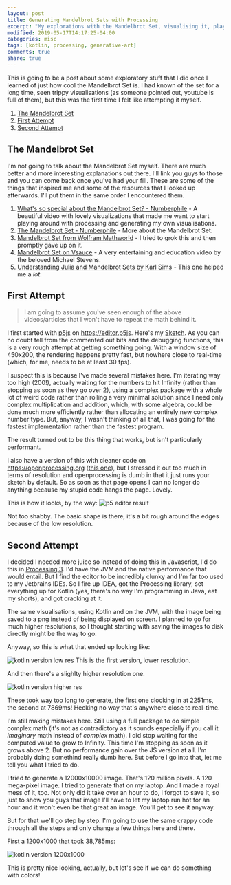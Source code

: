 ```yaml
---
layout: post
title: Generating Mandelbrot Sets with Processing
excerpt: "My explorations with the Mandelbrot Set, visualising it, playing around with it, etc."
modified: 2019-05-17T14:17:25-04:00
categories: misc
tags: [kotlin, processing, generative-art]
comments: true
share: true
---
```


This is going to be a post about some exploratory stuff that I did once I learned of just how cool the Mandelbrot Set is. I had known of the set for a long time, seen trippy visualisations (as someone pointed out, youtube is full of them), but this was the first time I felt like attempting it myself.

1. [The Mandelbrot Set](#the-mandelbrot-set)
1. [First Attempt](#first-attempt)
1. [Second Attempt](#second-attempt)

## The Mandelbrot Set

I'm not going to talk about the Mandelbrot Set myself. There are much better and more interesting explanations out there. I'll link you guys to those and you can come back once you've had your fill. These are some of the things that inspired me and some of the resources that I looked up afterwards. I'll put them in the same order I encountered them.

1. [What's so special about the Mandelbrot Set? - Numberphile](https://www.youtube.com/watch?v=FFftmWSzgmk) - A beautiful video with lovely visualizations that made me want to start playing around with processing and generating my own visualisations.
1. [The Mandelbrot Set - Numberphile](https://www.youtube.com/watch?v=NGMRB4O922I&t=16s) - More about the Mandelbrot Set.
1. [Mandelbrot Set from Wolfram Mathworld](http://mathworld.wolfram.com/MandelbrotSet.html) - I tried to grok this and then promptly gave up on it.
1. [Mandelbrot Set on Vsauce](https://www.youtube.com/watch?v=MwjsO6aniig) - A very entertaining and education video by the beloved Michael Stevens.
1. [Understanding Julia and Mandelbrot Sets by Karl Sims](https://www.karlsims.com/julia.html) - This one helped me a _lot_.

## First Attempt

> I am going to assume you've seen enough of the above videos/articles that I won't have to repeat the math behind it.

I first started with [p5js](https://p5js.org) on https://editor.p5js. Here's my [Sketch](https://editor.p5js.org/scionofbytes/full/UfCfqKVrY). As you can no doubt tell from the commented out bits and the debugging functions, this is a very rough attempt at getting something going. With a window size of 450x200, the rendering happens pretty fast, but nowhere close to real-time (which, for me, needs to be at least 30 fps).

I suspect this is because I've made several mistakes here. I'm iterating way too high (200!), actually waiting for the numbers to hit Infinity (rather than stopping as soon as they go over 2), using a complex package with a whole lot of weird code rather than rolling a very minimal solution since I need only complex multiplication and addition, which, with some algebra, could be done much more efficiently rather than allocating an entirely new complex number type. But, anyway, I wasn't thinking of all that, I was going for the fastest implementation rather than the fastest program.

The result turned out to be this thing that works, but isn't particularly performant.

I also have a version of this with cleaner code on https://openprocessing.org ([this one](https://www.openprocessing.org/sketch/707203)), but I stressed it out too much in terms of resolution and openprocessing is dumb in that it just runs your sketch by default. So as soon as that page opens I can no longer do anything because my stupid code hangs the page. Lovely.

This is how it looks, by the way:
![p5 editor result](https://i.imgur.com/rKzuPXj.png)

Not too shabby. The basic shape is there, it's a bit rough around the edges because of the low resolution.

## Second Attempt

I decided I needed more juice so instead of doing this in Javascript, I'd do this in [Processing 3](https://processing.org). I'd have the JVM and the native performance that would entail. But I find the editor to be incredibly clunky and I'm far too used to my Jetbrains IDEs. So I fire up IDEA, got the Processing library, set everything up for Kotlin (yes, there's no way I'm programming in Java, eat my shorts), and got cracking at it.

The same visualisations, using Kotlin and on the JVM, with the image being saved to a png instead of being displayed on screen. I planned to go for much higher resolutions, so I thought starting with saving the images to disk directly might be the way to go.

Anyway, so this is what that ended up looking like:

![kotlin version low res](https://i.imgur.com/QyoLM9U.png)
This is the first version, lower resolution.

And then there's a slighlty higher resolution one.

![kotlin version higher res](https://i.imgur.com/OxFtnsN.png)

These took way too long to generate, the first one clocking in at 2251ms, the second at 7869ms! Hecking no way that's anywhere close to real-time.

I'm still making mistakes here. Still using a full package to do simple complex math (it's not as contradictory as it sounds especially if you call it _imaginary_ math instead of _complex_ math). I did stop waiting for the computed value to grow to Infinity. This time I'm stopping as soon as it grows above 2. But no performance gain over the JS version at all. I'm probably doing somethind really dumb here. But before I go into that, let me tell you what I tried to do.

I tried to generate a 12000x10000 image. That's 120 million pixels. A 120 mega-pixel image. I tried to generate that on my laptop. And I made a royal mess of it, too. Not only did it take over an hour to do, I forgot to save it, so just to show you guys that image I'll have to let my laptop run hot for an hour and it won't even be that great an image. You'll get to see it anyway.

But for that we'll go step by step. I'm going to use the same crappy code through all the steps and only change a few things here and there.

First a 1200x1000 that took 38,785ms:

![kotlin version 1200x1000](https://i.imgur.com/nI51GLq.png)

This is pretty nice looking, actually, but let's see if we can do something with colors!
